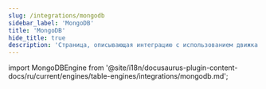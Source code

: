 ```yaml
---
slug: /integrations/mongodb
sidebar_label: 'MongoDB'
title: 'MongoDB'
hide_title: true
description: 'Страница, описывающая интеграцию с использованием движка MongoDB'
---
```


import MongoDBEngine from '@site/i18n/docusaurus-plugin-content-docs/ru/current/engines/table-engines/integrations/mongodb.md';

<MongoDBEngine/>
